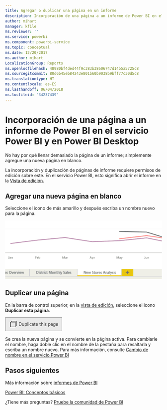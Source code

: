 ```yaml
---
title: Agregar o duplicar una página en un informe
description: Incorporación de una página a un informe de Power BI en el servicio Power BI y en Power BI Desktop
author: mihart
manager: kfile
ms.reviewer: ''
ms.service: powerbi
ms.component: powerbi-service
ms.topic: conceptual
ms.date: 12/20/2017
ms.author: mihart
LocalizationGroup: Reports
ms.openlocfilehash: 48980bf4ded44f9c383b38606747d14b5a5725c8
ms.sourcegitcommit: 80d6b45eb84243e801b60b9038b9bff77c30d5c8
ms.translationtype: HT
ms.contentlocale: es-ES
ms.lasthandoff: 06/04/2018
ms.locfileid: "34237439"
---
```

# <a name="add-a-page-to-a-power-bi-report-in-power-bi-service-and-power-bi-desktop"></a>Incorporación de una página a un informe de Power BI en el servicio Power BI y en Power BI Desktop
No hay por qué llenar demasiado la página de un informe; simplemente agregue una nueva página en blanco. 

La incorporación y duplicación de páginas de informe requiere permisos de edición sobre este. En el servicio Power BI, esto significa abrir el informe en la [Vista de edición](service-reading-view-and-editing-view.md). 

## <a name="add-a-new-blank-page"></a>Agregar una nueva página en blanco
Seleccione el icono de más amarillo y después escriba un nombre nuevo para la página.  

![](media/power-bi-report-add-page/reorderpages2.gif)

## <a name="duplicate-a-page"></a>Duplicar una página
En la barra de control superior, en la [vista de edición](service-interact-with-a-report-in-editing-view.md), seleccione el icono **Duplicar esta página**.

![](media/power-bi-report-add-page/pbi_duplicate.png)

Se crea la nueva página y se convierte en la página activa. Para cambiarle el nombre, haga doble clic en el nombre de la pestaña para resaltarla y escriba un nombre nuevo.  Para más información, consulte [Cambio de nombre en el servicio Power BI](service-rename.md)

## <a name="next-steps"></a>Pasos siguientes
Más información sobre [informes de Power BI](service-reports.md)

[Power BI: Conceptos básicos](service-basic-concepts.md)

¿Tiene más preguntas? [Pruebe la comunidad de Power BI](http://community.powerbi.com/)

